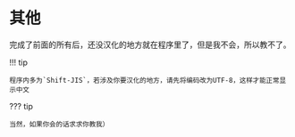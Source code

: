 # 其他

完成了前面的所有后，还没汉化的地方就在程序里了，但是我不会，所以教不了。

!!! tip

    程序内多为`Shift-JIS`，若涉及你要汉化的地方，请先将编码改为UTF-8，这样才能正常显示中文

??? tip 

    当然，如果你会的话求求你教我）

